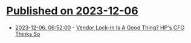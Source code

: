 # [Published on 2023-12-06](index.md)

* [2023-12-06, 06:52:00](https://soylentnews.org/article.pl?sid=23/12/06/0139254&from=rss) - [Vendor Lock-In Is A Good Thing? HP's CFO Thinks So](https://soylentnews.org/article.pl?sid=23/12/06/0139254&from=rss)
